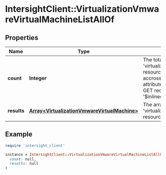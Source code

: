 # IntersightClient::VirtualizationVmwareVirtualMachineListAllOf

## Properties

| Name | Type | Description | Notes |
| ---- | ---- | ----------- | ----- |
| **count** | **Integer** | The total number of &#39;virtualization.VmwareVirtualMachine&#39; resources matching the request, accross all pages. The &#39;Count&#39; attribute is included when the HTTP GET request includes the &#39;$inlinecount&#39; parameter. | [optional] |
| **results** | [**Array&lt;VirtualizationVmwareVirtualMachine&gt;**](VirtualizationVmwareVirtualMachine.md) | The array of &#39;virtualization.VmwareVirtualMachine&#39; resources matching the request. | [optional] |

## Example

```ruby
require 'intersight_client'

instance = IntersightClient::VirtualizationVmwareVirtualMachineListAllOf.new(
  count: null,
  results: null
)
```

